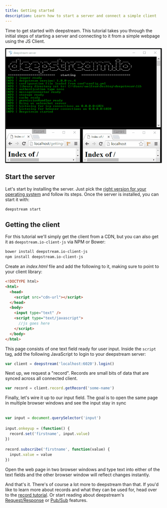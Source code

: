 ```yaml
---
title: Getting started
description: Learn how to start a server and connect a simple client
---
```


Time to get started with deepstream. This tutorial takes you through the initial steps of starting a server and connecting to it from a simple webpage using the JS Client.

![Getting Started Endresult](getting-started.gif)

## Start the server

Let's start by installing the server. Just pick the [right version for your operating system](/install/) and follow its steps. Once the server is installed, you can start it with:

```bash
deepstream start
```

## Getting the client

For this tutorial we'll simply get the client from a <a class="cdn-link">CDN</a>, but you can also get it as `deepstream.io-client-js` via NPM or Bower:


```bash
bower install deepstream.io-client-js
npm install deepstream.io-client-js
```

Create an _index.html_ file and add the following to it, making sure to point to your client library:

```html
<!DOCTYPE html>
<html>
  <head>
    <script src="cdn-url"></script>
  </head>
  <body>
    <input type="text" />
    <script type="text/javascript">
      //js goes here
    </script>
  </body>
</html>
```

This page consists of one text field ready for user input. Inside the `script` tag, add the following JavaScript to login to your deepstream server:

```javascript
var client = deepstream('localhost:6020').login()
```

Next up, we request a "record". Records are small bits of data that are synced
across all connected client.

```javascript
var record = client.record.getRecord('some-name')
```

Finally, let's wire it up to our input field. The goal is to open the same page in multiple browser windows and see the input stay in sync

```javascript

var input = document.querySelector('input')

input.onkeyup = (function() {
  record.set('firstname', input.value)
})

record.subscribe('firstname', function(value) {
  input.value = value
})
```

Open the web page in two browser windows and type text into either of the text fields and the other browser window will reflect changes instantly.

And that's it. There's of course a lot more to deepstream than that. If you'd like to learn more about records and what they can be used for, head over to the [record tutorial](/tutorials/core/datasync-records/). Or start reading about deepstream's [Request/Response](/tutorials/core/request-response-rpc/) or [Pub/Sub](/tutorials/core/pubsub-events/) features.
